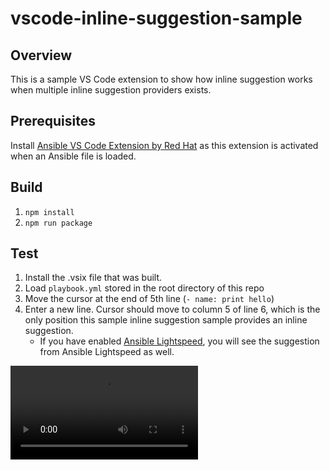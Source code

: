 # vscode-inline-suggestion-sample

## Overview
This is a sample VS Code extension to show how inline suggestion works when multiple
inline suggestion providers exists.

## Prerequisites
Install [Ansible VS Code Extension by Red Hat](https://marketplace.visualstudio.com/items?itemName=redhat.ansible) as this extension is activated when an Ansible file is loaded.

## Build
1. `npm install`
2. `npm run package`

## Test
1. Install the .vsix file that was built.
2. Load `playbook.yml` stored in the root directory of this repo
3. Move the cursor at the end of 5th line (`- name: print hello`)
4. Enter a new line. Cursor should move to column 5 of line 6, which is the only position
this sample inline suggestion sample provides an inline suggestion.
    - If you have enabled [Ansible Lightspeed](https://www.redhat.com/en/technologies/management/ansible/ansible-lightspeed), you will see the suggestion from Ansible Lightspeed as well.

![](inlineSuggestion.mp4)